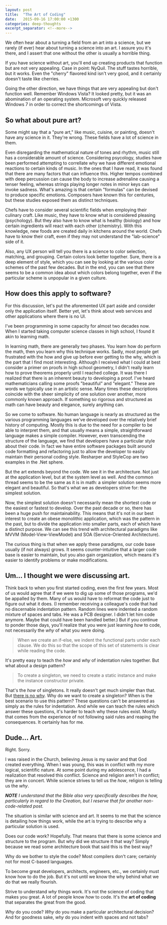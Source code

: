 ```yaml
---
layout: post
title:  "The Art of Coding"
date:   2015-09-16 17:00:00 +1300
categories: deep-thoughts
excerpt_separator: <!--more-->
---
```

We often hear about a turning a field from an art into a science, but we rarely (if ever) hear about turning a science into an art. I assure you it's there, and I assert that one without the other is usually a horrible thing.

<!--more-->

If you have science without art, you'll end up creating products that function but are not very appealing. Case in point: NyQuil. The stuff tastes horrible, but it works. Even the "cherry" flavored kind isn't very good, and it certainly doesn't taste like cherries.

Going the other direction, we have things that are very appealing but don't function well. Remember Windows Vista? It looked pretty, but it was an abomination of an operating system. Microsoft very quickly released Windows 7 in order to correct the shortcomings of Vista.

## So what about pure art?

Some might say that a "pure art," like music, cuisine, or painting, doesn't have any science in it. They're wrong. These fields have a lot of science in them.

Even disregarding the mathematical nature of tones and rhythm, music still has a considerable amount of science. Considering psycology, studies have been performed attempting to correllate why we have different emotional reactions to certain kinds of music. In the ones that I have read, it was found that there are many factors that can influence this. Higher tempos combined with deep percussion can cause the body to increase adrenaline causing a tenser feeling, whereas strings playing longer notes in minor keys can invoke sadness. What's amazing is that certain "formulas" can be devised to produce specific emotions. Composers have known this for centuries, but these studies exposed them as distinct techniques.

Chefs have to consider several scientific fields when employing their culinary craft. Like music, they have to know what is considered pleasing (psychology). But they also have to know what is healthy (biology) and how certain ingredients will react with each other (chemistry). With this knowledge, new foods are created daily in kitchens around the world. Chefs have to know their craft, even if they may not understand the "lab-science" side of it.

Also, any UX person will tell you there is a science to color selection, matching, and grouping. Certain colors look better together. Sure, there is a deep element of style, which you can see by looking at the various color schemes of the past few decades. But in the end, you can see that there seems to be a common idea about which colors belong together, even if the particular scheme is unpopular in a given culture.

## How does this apply to software?

For this discussion, let's put the aforemented UX part aside and consider only the application itself. Better yet, let's think about web services and other applications where there is no UI.

I've been programming in some capacity for almost two decades now. When I started taking computer science classes in high school, I found it akin to learning math.

In learning math, there are generally two phases. You learn how do perform the math, then you learn why this technique works. Sadly, most people get frustrated with the how and give up before ever getting to the why, which is the part that I find most interesting. Although I received what I could at best consider a primer on proofs in high school geometry, I didn't really learn how to prove theorems properly until I reached college. It was there I realized that there is an inherent beauty to developing a proof. I've heard mathematicians calling some proofs "beautiful" and "elegant." These are words we typically use in an artistic sense. Many times these descriptions coincide with the sheer simplicity of one solution over another, more commonly known approach. If something so rigorous and structured as math can have beauty and elegance, surely anything can.

So we come to software. No human language is nearly as structured as the various programming languages we've developed over the relatively brief history of computing. Mostly this is due to the need for a compiler to be able to interpret them, and that usually means a simple, straightforward language makes a simple compiler. However, even transcending the structure of the language, we find that developers have a particular style about their code. In fact we have entire software packages built around code formatting and refactoring just to allow the developer to easily maintain their personal coding style. Resharper and StyleCop are two examples in the .Net sphere.

But the art extends beyond the code. We see it in the architecture. Not just at the application level, but at the system level as well. And the common thread seems to be the same as it is in math: a simpler solution seems more elegant and beautiful. So that's what we as developers strive for: the simplest solution.

Now, the simplest solution doesn't necessarily mean the shortest code or the easiest or fastest to develop. Over the past decade or so, there has been a huge push for maintainability. This means that it's not in our best interest to create an obese monolithic application, which was the pattern in the past, but to divide the application into smaller parts, each of which have a distinct purpose. We can see this trend with architectural paradigms like MVVM (Model-View-ViewModel) and SOA (Service-Oriented Architecture).

The curious thing is that when we apply these paradigms, our code base usually (if not always) grows. It seems counter-intuitive that a larger code base is easier to maintain, but you also gain organization, which means it's easier to identify problems or make modifications.

## Um... I thought we were discussing art.

Think back to when you first started coding, even the first few years. Most of us would agree that if we were to dig up some of those programs, we'd be appalled by them. Many of us would have to reformat the code just to figure out what it does. (I remember receiving a colleague's code that had no discernable indentation pattern. Random lines were indented a random mixture of spaces and tabs. He was a PCB designer. I didn't let him code anymore. Maybe that could have been handled better.) But if you continue to ponder those days, you'll realize that you were just learning *how* to code, not necessarily the *why* of what you were doing.

> When we create an if-else, we indent the functional parts under each clause. We do this so that the scope of this set of statements is clear while reading the code.

It's pretty easy to teach the *how* and *why* of indentation rules together. But what about a design pattern?

> To create a singleton, we need to create a static instance and make the instance constructor private.

That's the *how* of singletons. It really doesn't get much simpler than that. But [there is no why](https://www.youtube.com/v/TJ8KIzkCAto?start=1&end=3&autoplay=1). Why do we want to create a singleton? When is the best scenario to use this pattern? These questions can't be answered as simply as the rules for indentation. And while we can teach the rules which answer these questions, it's harder to teach why these rules exist. Mostly that comes from the experience of not following said rules and reaping the consequences. It certainly has for me.

## Dude... Art.

Right. Sorry.

I was raised in the Church, believing Jesus is my savior and that God created everything. When I was young, this was in conflict with my more logical, scientific nature. At some point during my adolescence, I had a realization that resolved this conflict. Science and religion aren't in conflict; they are in concert. While science strives to tell us the *how*, religion is telling us the *why*.

***NOTE** I understand that the Bible also very specifically describes the how, particularly in regard to the Creation, but I reserve that for another non-code-related post.*

The situation is similar with science and art. It seems to me that the science is detailing how things work, while the art is trying to describe why a particular solution is used.

Does our code work? Hopefully. That means that there is some science and structure to the program. But why did we structure it that way? Simply because we read some architecture book that said this is the best way?

Why do we bother to style the code? Most compilers don't care; certainly not for most C-based languages.

To become great developers, architects, engineers, etc., we certainly must know how to do the job. But it's not until we know the why behind what we do that we really flourish.

Strive to understand *why* things work. It's not the science of coding that makes you great. A lot of people know *how* to code. It's the **art of coding** that separates the great from the good.

*Why* do you code? *Why* do you make a particular architectural decision? And for goodness sake, *why* do you indent with spaces and not tabs?